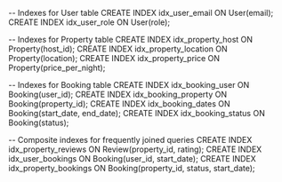 -- Indexes for User table
CREATE INDEX idx_user_email ON User(email);
CREATE INDEX idx_user_role ON User(role);

-- Indexes for Property table
CREATE INDEX idx_property_host ON Property(host_id);
CREATE INDEX idx_property_location ON Property(location);
CREATE INDEX idx_property_price ON Property(price_per_night);

-- Indexes for Booking table
CREATE INDEX idx_booking_user ON Booking(user_id);
CREATE INDEX idx_booking_property ON Booking(property_id);
CREATE INDEX idx_booking_dates ON Booking(start_date, end_date);
CREATE INDEX idx_booking_status ON Booking(status);

-- Composite indexes for frequently joined queries
CREATE INDEX idx_property_reviews ON Review(property_id, rating);
CREATE INDEX idx_user_bookings ON Booking(user_id, start_date);
CREATE INDEX idx_property_bookings ON Booking(property_id, status, start_date);

